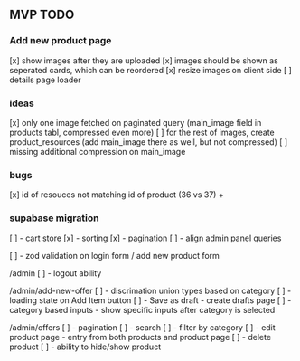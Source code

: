## MVP TODO

### Add new product page

[x] show images after they are uploaded
[x] images should be shown as seperated cards, which can be reordered
[x] resize images on client side
[ ] details page loader

### ideas

[x] only one image fetched on paginated query (main_image field in products tabl, compressed even more)
[ ] for the rest of images, create product_resources (add main_image there as well, but not compressed)
[ ] missing additional compression on main_image

### bugs

[x] id of resouces not matching id of product (36 vs 37) +

### supabase migration

[ ] - cart store
[x] - sorting
[x] - pagination
[ ] - align admin panel queries

[ ] - zod validation on login form / add new product form

/admin
[ ] - logout ability

/admin/add-new-offer
[ ] - discrimation union types based on category
[ ] - loading state on Add Item button
[ ] - Save as draft - create drafts page
[ ] - category based inputs - show specific inputs after category is selected

/admin/offers
[ ] - pagination
[ ] - search
[ ] - filter by category
[ ] - edit product page - entry from both products and product page
[ ] - delete product
[ ] - ability to hide/show product
